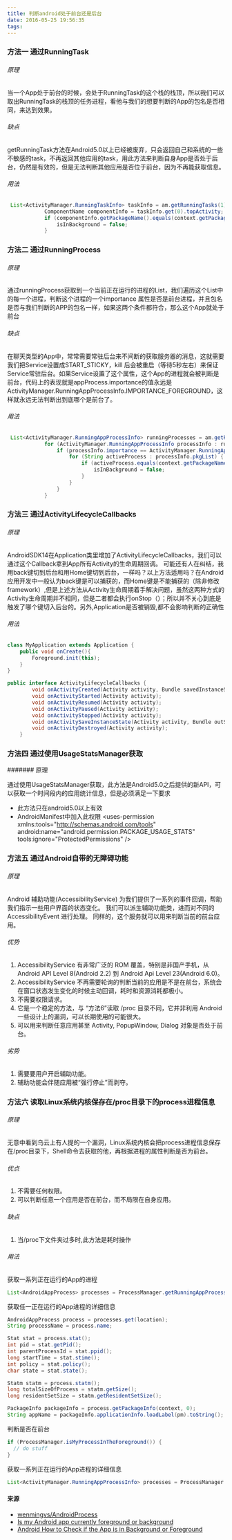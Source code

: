 ```yaml
---
title: 判断android处于前台还是后台
date: 2016-05-25 19:56:35
tags:
---
```


### 方法一 通过RunningTask

###### 原理

当一个App处于前台的时候，会处于RunningTask的这个栈的栈顶，所以我们可以取出RunningTask的栈顶的任务进程，看他与我们的想要判断的App的包名是否相同，来达到效果。

###### 缺点

getRunningTask方法在Android5.0以上已经被废弃，只会返回自己和系统的一些不敏感的task，不再返回其他应用的task，用此方法来判断自身App是否处于后台，仍然是有效的，但是无法判断其他应用是否位于前台，因为不再能获取信息。

###### 用法

```java
 List<ActivityManager.RunningTaskInfo> taskInfo = am.getRunningTasks(1);
            ComponentName componentInfo = taskInfo.get(0).topActivity;
            if (componentInfo.getPackageName().equals(context.getPackageName())) {
                isInBackground = false;
            }
```

### 方法二 通过RunningProcess

###### 原理

通过runningProcess获取到一个当前正在运行的进程的List，我们遍历这个List中的每一个进程，判断这个进程的一个importance 属性是否是前台进程，并且包名是否与我们判断的APP的包名一样，如果这两个条件都符合，那么这个App就处于前台

###### 缺点

在聊天类型的App中，常常需要常驻后台来不间断的获取服务器的消息，这就需要我们把Service设置成START_STICKY，kill 后会被重启（等待5秒左右）来保证Service常驻后台。如果Service设置了这个属性，这个App的进程就会被判断是前台，代码上的表现就是appProcess.importance的值永远是 ActivityManager.RunningAppProcessInfo.IMPORTANCE_FOREGROUND，这样就永远无法判断出到底哪个是前台了。

###### 用法

```java
 List<ActivityManager.RunningAppProcessInfo> runningProcesses = am.getRunningAppProcesses();
            for (ActivityManager.RunningAppProcessInfo processInfo : runningProcesses) {
                if (processInfo.importance == ActivityManager.RunningAppProcessInfo.IMPORTANCE_FOREGROUND) {
                    for (String activeProcess : processInfo.pkgList) {
                        if (activeProcess.equals(context.getPackageName())) {
                            isInBackground = false;
                        }
                    }
                }
            }
```

### 方法三 通过ActivityLifecycleCallbacks

###### 原理
AndroidSDK14在Application类里增加了ActivityLifecycleCallbacks，我们可以通过这个Callback拿到App所有Activity的生命周期回调。
可能还有人在纠结，我用back键切到后台和用Home键切到后台，一样吗？以上方法适用吗？在Android应用开发中一般认为back键是可以捕获的，而Home键是不能捕获的（除非修改framework）,但是上述方法从Activity生命周期着手解决问题，虽然这两种方式的Activity生命周期并不相同，但是二者都会执行onStop（）；所以并不关心到底是触发了哪个键切入后台的。另外,Application是否被销毁,都不会影响判断的正确性

###### 用法

```java
class MyApplication extends Application {
    public void onCreate(){
        Foreground.init(this);
    }
}

public interface ActivityLifecycleCallbacks {
        void onActivityCreated(Activity activity, Bundle savedInstanceState);
        void onActivityStarted(Activity activity);
        void onActivityResumed(Activity activity);
        void onActivityPaused(Activity activity);
        void onActivityStopped(Activity activity);
        void onActivitySaveInstanceState(Activity activity, Bundle outState);
        void onActivityDestroyed(Activity activity);
    }
```

### 方法四 通过使用UsageStatsManager获取

####### 原理

通过使用UsageStatsManager获取，此方法是Android5.0之后提供的新API，可以获取一个时间段内的应用统计信息，但是必须满足一下要求

- 此方法只在android5.0以上有效
- AndroidManifest中加入此权限 &lt;uses-permission xmlns:tools="http://schemas.android.com/tools" android:name="android.permission.PACKAGE_USAGE_STATS" tools:ignore="ProtectedPermissions" /&gt;

### 方法五 通过Android自带的无障碍功能

###### 原理

Android 辅助功能(AccessibilityService) 为我们提供了一系列的事件回调，帮助我们指示一些用户界面的状态变化。 我们可以派生辅助功能类，进而对不同的 AccessibilityEvent 进行处理。 同样的，这个服务就可以用来判断当前的前台应用。

###### 优势

1. AccessibilityService 有非常广泛的 ROM 覆盖，特别是非国产手机，从 Android API Level 8(Android 2.2) 到 Android Api Level 23(Android 6.0)。
2. AccessibilityService 不再需要轮询的判断当前的应用是不是在前台，系统会在窗口状态发生变化的时候主动回调，耗时和资源消耗都极小。
3. 不需要权限请求。
4. 它是一个稳定的方法，与 “方法6”读取 /proc 目录不同，它并非利用 Android 一些设计上的漏洞，可以长期使用的可能很大。
5. 可以用来判断任意应用甚至 Activity, PopupWindow, Dialog 对象是否处于前台。

###### 劣势

1. 需要要用户开启辅助功能。
2. 辅助功能会伴随应用被“强行停止”而剥夺。

### 方法六 读取Linux系统内核保存在/proc目录下的process进程信息

###### 原理

无意中看到乌云上有人提的一个漏洞，Linux系统内核会把process进程信息保存在/proc目录下，Shell命令去获取的他，再根据进程的属性判断是否为前台。

###### 优点

1. 不需要任何权限。
2. 可以判断任意一个应用是否在前台，而不局限在自身应用。

###### 缺点

1. 当/proc下文件夹过多时,此方法是耗时操作

###### 用法

获取一系列正在运行的App的进程

```java
List<AndroidAppProcess> processes = ProcessManager.getRunningAppProcesses();
```

获取任一正在运行的App进程的详细信息

```java
AndroidAppProcess process = processes.get(location);
String processName = process.name;

Stat stat = process.stat();
int pid = stat.getPid();
int parentProcessId = stat.ppid();
long startTime = stat.stime();
int policy = stat.policy();
char state = stat.state();

Statm statm = process.statm();
long totalSizeOfProcess = statm.getSize();
long residentSetSize = statm.getResidentSetSize();

PackageInfo packageInfo = process.getPackageInfo(context, 0);
String appName = packageInfo.applicationInfo.loadLabel(pm).toString();
```

判断是否在前台

```java
if (ProcessManager.isMyProcessInTheForeground()) {
  // do stuff
}
```

获取一系列正在运行的App进程的详细信息

```java
List<ActivityManager.RunningAppProcessInfo> processes = ProcessManager.getRunningAppProcessInfo(ctx);
```

#### 来源
- [wenmingvs/AndroidProcess](https://github.com/wenmingvs/AndroidProcess)
- [Is my Android app currently foreground or background](http://http://steveliles.github.io/is_my_android_app_currently_foreground_or_background.html)
- [Android How to Check if the App is in Background or Foreground](http://tips.androidhive.info/2015/04/android-how-to-check-if-the-app-is-in-background-or-foreground/)

